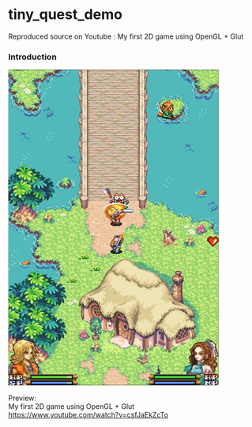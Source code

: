 # tiny_quest_demo
Reproduced source on Youtube : My first 2D game using OpenGL + Glut

### Introduction

![Screenshot](/cover-img.png)

Preview:  
My first 2D game using OpenGL + Glut  
https://www.youtube.com/watch?v=csfJaEkZcTo